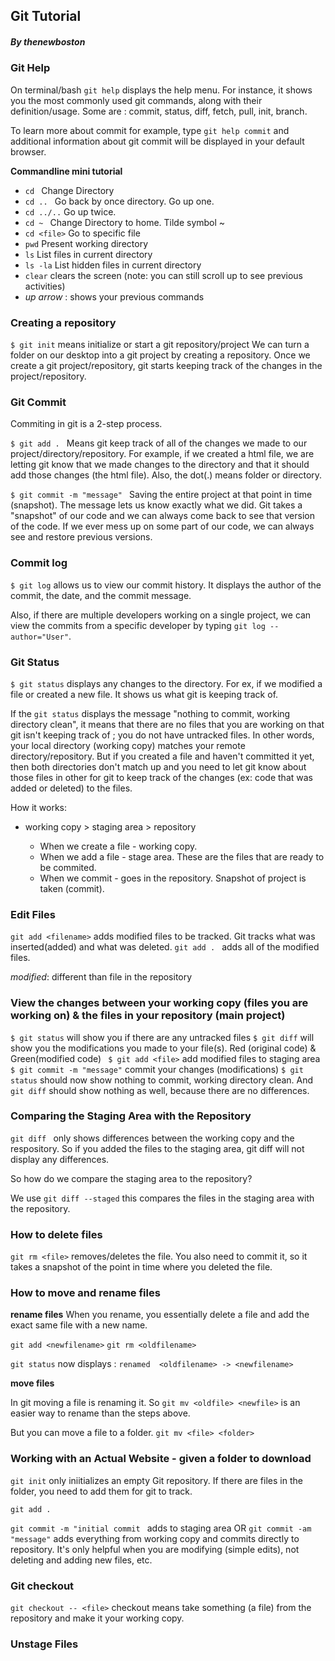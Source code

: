 

## Git Tutorial 
##### By thenewboston 

### Git Help 

On terminal/bash 
`git help` displays the help menu. For instance, it shows you the most commonly used git commands, along with their definition/usage.  Some are : commit, status, diff, fetch, pull, init, branch. 

To learn more about commit for example, type `git help commit` and additional information about git commit will be displayed in your default browser. 

__Commandline mini tutorial__

* `cd ` Change Directory 
* `cd .. ` Go back by once directory. Go up one. 
* `cd ../..` Go up twice. 
* `cd ~ ` Change Directory to home. Tilde symbol ~
* `cd <file>` Go to specific file 
* `pwd` Present working directory 
* `ls` List files in current directory 
* `ls -la` List hidden files in current directory 
* `clear` clears the screen (note: you can still scroll up to see previous activities)
*  _up arrow_ : shows your previous commands 

### Creating a repository 

`$ git init` means initialize or start a git repository/project
We can turn a folder on our desktop into a git project by creating a repository. Once we create a git project/repository, git starts keeping track of the changes in the project/repository. 


### Git Commit 

Commiting in git is a 2-step process. 

`$ git add . ` Means git keep track of all of the changes we made to our project/directory/repository. For example, if we created a html file, we are letting git know that we made changes to the directory and that it should add those changes (the html file). Also, the dot(.) means folder or directory. 

`$ git commit -m "message" ` Saving the entire project at that point in time (snapshot). The message lets us know exactly what we did. Git takes a "snapshot" of our code and we can always come back to see that version of the code. If we ever mess up on some part of our code, we can always see and restore previous versions. 

### Commit log 

`$ git log` allows us to view our commit history. It displays the author of the commit, the date, and the commit message. 

Also, if there are multiple developers working on a single project, we can view the commits from a specific developer by typing `git log --author="User"`. 

### Git Status 
` $ git status ` displays any changes to the directory. For ex, if we modified a file or created a new file. It shows us what git is keeping track of. 

If the `git status` displays the message "nothing to commit, working directory clean", it means that there are no files that you are working on that git isn't keeping track of ; you do not have untracked files. In other words, your local directory (working copy) matches your remote directory/repository. But if you created a file and haven't committed it yet, then both directories don't match up and you need to let git know about those files in other for git to keep track of the changes (ex: code that was added or deleted) to the files. 

How it works: 

 * working copy > staging area > repository 
   
      * When we create a file - working copy. 
      * When we add a file - stage area. These are the files that are ready to be commited.
      * When we commit - goes in the repository. Snapshot of project is taken (commit). 


### Edit Files 
`git add <filename>` adds modified files to be tracked. Git tracks what was inserted(added) and what was deleted. 
`git add . ` adds all of the modified files. 

_modified_: different than file in the repository


### View the changes between your working copy (files you are working on) & the files in your repository (main project)

` $ git status ` will show you if there are any untracked files
` $ git diff ` will show you the modifications you made to your file(s). Red (original code) & Green(modified code)
` $ git add <file>` add modified files to staging area 
` $ git commit -m "message"` commit your changes (modifications)
` $ git status `  should now show nothing to commit, working directory clean. And `git diff` should show nothing     as well, because there are no differences. 

### Comparing the Staging Area with the Repository

`git diff ` only shows differences between the working copy and the respository. So if you added the files to the staging area, git diff will not display any differences. 

So how do we compare the staging area to the repository? 

We use `git diff --staged` this compares the files in the staging area with the repository. 

### How to delete files 

 `git rm <file>` removes/deletes the file. You also need to commit it, so it takes a snapshot of the point in time where you deleted the file. 

 ### How to move and rename files 

 __rename files__ 
 When you rename, you essentially delete a file and add the exact same file with a new name. 

 `git add <newfilename>`
 `git rm <oldfilename>` 

 `git status` now displays : ` renamed  <oldfilename> -> <newfilename> `

 __move files__

 In git moving a file is renaming it. So `git mv <oldfile> <newfile>` is an easier way to rename than the steps above. 

 But you can move a file to a folder. 
 `git mv <file> <folder>`

 ### Working with an Actual Website - given a folder to download

 `git init` only iniitializes an empty Git repository. If there are files in the folder, you need to add them for git to track. 

 `git add . `

 `git commit -m "initial commit ` adds to staging area OR `git commit -am "message"` adds everything from working copy and commits directly to repository. It's only helpful when you are modifying (simple edits), not deleting and adding new files, etc. 


 ### Git checkout 

 `git checkout -- <file>` checkout means take something (a file) from the repository and make it your working copy.

 ### Unstage Files 
 




 


 






  
















